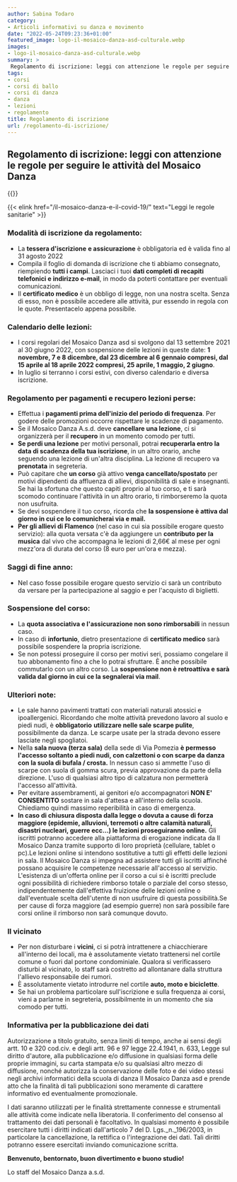 ```yaml
---
author: Sabina Todaro
category:
- Articoli informativi su danza e movimento
date: "2022-05-24T09:23:36+01:00"
featured_image: logo-il-mosaico-danza-asd-culturale.webp
images:
- logo-il-mosaico-danza-asd-culturale.webp
summary: >
 Regolamento di iscrizione: leggi con attenzione le regole per seguire le attività del Mosaico Danza.
tags:
- corsi
- corsi di ballo
- corsi di danza
- danza
- lezioni
- regolamento
title: Regolamento di iscrizione
url: /regolamento-di-iscrizione/
---
```

## Regolamento di iscrizione: leggi con attenzione le regole per seguire le attività del Mosaico Danza

<div class="mw6 fr pl4">
{{<figureh src="logo-il-mosaico-danza-asd-culturale.webp"
alt="Logo de Il Mosaico Danza ASD culturale"
caption="Logo de Il Mosaico Danza ASD culturale" >}}
</div>

{{< elink href="/il-mosaico-danza-e-il-covid-19/" text="Leggi le regole sanitarie" >}}

### Modalità di iscrizione da regolamento:

* La **tessera d'iscrizione** **e assicurazione** è obbligatoria ed è valida fino al 31 agosto 2022
* Compila il foglio di domanda di iscrizione che ti abbiamo consegnato, riempiendo **tutti i campi**. Lasciaci i tuoi **dati completi di recapiti telefonici e indirizzo e-mail**, in modo da poterti contattare per eventuali comunicazioni.
* Il **certificato medico** è un obbligo di legge, non una nostra scelta. Senza di esso, non è possibile accedere alle attività, pur essendo in regola con le quote. Presentacelo appena possibile.

### **Calendario delle lezioni**:

  * I corsi regolari del Mosaico Danza asd si svolgono dal 13 settembre 2021 al 30 giugno 2022, con sospensione delle lezioni in queste date: **1 novembre, 7 e 8 dicembre, dal 23 dicembre al 6 gennaio compresi, dal 15 aprile al 18 aprile 2022 compresi, 25 aprile, 1 maggio, 2 giugno**.
  * In luglio si terranno i corsi estivi, con diverso calendario e diversa iscrizione.

### **Regolamento per pagamenti e recupero lezioni perse**:

* Effettua i **pagamenti prima dell'inizio del periodo di frequenza**. Per godere delle promozioni occorre rispettare le scadenze di pagamento.
* Se il Mosaico Danza A.s.d. deve **cancellare una lezione**, ci si organizzerà per il **recupero** in un momento comodo per tutti.
* **Se perdi una lezione** per motivi personali, potrai **recuperarla entro la data di scadenza della tua iscrizione**, in un altro orario, anche seguendo una lezione di un'altra disciplina. La lezione di recupero va **prenotata** in segreteria.
* Può capitare che **un corso** già attivo **venga cancellato/spostato** per motivi dipendenti da affluenza di allievi, disponibilità di sale e insegnanti. Se hai la sfortuna che questo capiti proprio al tuo corso, e ti sarà scomodo continuare l'attività in un altro orario, ti rimborseremo la quota non usufruita.
* Se devi sospendere il tuo corso, ricorda che **la sospensione è attiva dal giorno in cui ce lo comunicherai via e mail.**
* **Per gli allievi di Flamenco** (nel caso in cui sia possibile erogare questo servizio): alla quota versata c'è da aggiungere un **contributo per la musica** dal vivo che accompagna le lezioni di 2,66€ al mese per ogni mezz'ora di durata del corso (8 euro per un'ora e mezza).

### **Saggi di fine anno**:

* Nel caso fosse possibile erogare questo servizio ci sarà un contributo da versare per la partecipazione al saggio e per l'acquisto di biglietti.

### **Sospensione del corso**:

* La **quota associativa e l'assicurazione non sono rimborsabili** in nessun caso.
* In caso di **infortunio**, dietro presentazione di **certificato medico** sarà possibile sospendere la propria iscrizione.
* Se non potessi proseguire il corso per motivi seri, possiamo congelare il tuo abbonamento fino a che lo potrai sfruttare. È anche possibile commutarlo con un altro corso. La **sospensione non è retroattiva e sarà valida dal giorno in cui ce la segnalerai via mail**.

### **Ulteriori note**:

* Le sale hanno pavimenti trattati con materiali naturali atossici e ipoallergenici. Ricordando che molte attività prevedono lavoro al suolo e piedi nudi, è **obbligatorio** **utilizzare nelle sale scarpe pulite**, possibilmente da danza. Le scarpe usate per la strada devono essere lasciate negli spogliatoi.
* Nella **sala nuova (terza sala)** della sede di Via Pomezia **è permesso l'accesso soltanto a piedi nudi, con calzettoni o con scarpe da danza con la suola di bufala / crosta.** In nessun caso si ammette l'uso di scarpe con suola di gomma scura, previa approvazione da parte della direzione. L'uso di qualsiasi altro tipo di calzatura non permetterà l'accesso all'attività.
* Per evitare assembramenti, ai genitori e/o accompagnatori **NON E' CONSENTITO** sostare in sala d'attesa e all'interno della scuola. Chiediamo quindi massimo reperibilità in caso di emergenza.
* **In caso di chiusura disposta dalla legge o dovuta a cause di forza maggiore (epidemie, alluvioni, terremoti o altre calamità naturali, disastri nucleari, guerre ecc...) le lezioni proseguiranno online.** Gli iscritti potranno accedere alla piattaforma di erogazione indicata da Il Mosaico Danza tramite supporto di loro proprietà (cellulare, tablet o pc).Le lezioni online si intendono sostitutive a tutti gli effetti delle lezioni in sala. Il Mosaico Danza si impegna ad assistere tutti gli iscritti affinché possano acquisire le competenze necessarie all'accesso al servizio. L'esistenza di un'offerta online per il corso a cui si è iscritti preclude ogni possibilità di richiedere rimborso totale o parziale del corso stesso, indipendentemente dall'effettiva fruizione delle lezioni online o dall'eventuale scelta dell'utente di non usufruire di questa possibilità.Se per cause di forza maggiore (ad esempio guerre) non sarà possibile fare corsi online il rimborso non sarà comunque dovuto.

### Il vicinato

* Per non disturbare i **vicini**, ci si potrà intrattenere a chiacchierare all'interno dei locali, ma è assolutamente vietato trattenersi nel cortile comune o fuori dal portone condominiale. Qualora si verificassero disturbi al vicinato, lo staff sarà costretto ad allontanare dalla struttura l'allievo responsabile dei rumori.
* È assolutamente vietato introdurre nel cortile **auto, moto e biciclette**.
* Se hai un problema particolare sull'iscrizione e sulla frequenza ai corsi, vieni a parlarne in segreteria, possibilmente in un momento che sia comodo per tutti.

### Informativa per la pubblicazione dei dati

Autorizzazione a titolo gratuito, senza limiti di tempo, anche ai sensi degli artt. 10 e 320 cod.civ. e degli artt. 96 e 97 legge 22.4.1941, n. 633, Legge sul diritto d'autore, alla pubblicazione e/o diffusione in qualsiasi forma delle proprie immagini, su carta stampata e/o su qualsiasi altro mezzo di diffusione, nonché autorizza la conservazione delle foto e dei video stessi negli archivi informatici della scuola di danza Il Mosaico Danza asd e prende atto che la finalità di tali pubblicazioni sono meramente di carattere informativo ed eventualmente promozionale.

I dati saranno utilizzati per le finalità strettamente connesse e strumentali alle attività come indicate nella liberatoria. Il conferimento del consenso al trattamento dei dati personali è facoltativo. In qualsiasi momento è possibile esercitare tutti i diritti indicati dall'articolo 7 del D. Lgs.\_n.\_196/2003, in particolare la cancellazione, la rettifica o l'integrazione dei dati. Tali diritti potranno essere esercitati inviando comunicazione scritta.

**Benvenuto, bentornato, buon divertimento e buono studio!**

Lo staff del Mosaico Danza a.s.d.
